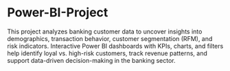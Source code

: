 # Power-BI-Project
This project analyzes banking customer data to uncover insights into demographics, transaction behavior, customer segmentation (RFM), and risk indicators. Interactive Power BI dashboards with KPIs, charts, and filters help identify loyal vs. high-risk customers, track revenue patterns, and support data-driven decision-making in the banking sector.
